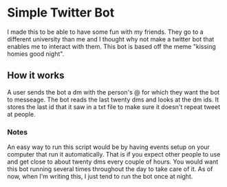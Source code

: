 # Simple Twitter Bot
I made this to be able to have some fun with my friends. They go to a different university than me and I thought why not make a twitter bot that enables me to interact with them.
This bot is based off the meme "kissing homies good night".

## How it works
A user sends the bot a dm with the person's @ for which they want the bot to messeage. The bot reads the last twenty dms and looks at the dm ids. It stores the last id that it saw in a txt file to make sure it doesn't repeat tweet at people.

### Notes
An easy way to run this script would be by having events setup on your computer that run it automatically. That is if you expect other people to use and get close to about twenty dms every couple of hours. You would want this bot running several times throughout the day to take care of it. As of now, when I'm writing this, I just tend to run the bot once at night. 
